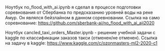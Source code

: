 Ноутбук no_flood_with_ai.ipynb я сделал в процессе подготовки соревнования от Сбербанка по предсказанию уровней воды на реке Амур.
Он являлся бейзлайном в данном соревновании.
Ссылка на само соревнование: https://github.com/sberbank-ai/no_flood_with_ai_aij2020

Ноутбук cancled_taxi_orders_Master.ipynb - решение учебной задачи с kaggle по классификации заказов такси (отменен/не отменен). 
Ссылка на задачу в kaggle: https://www.kaggle.com/c/ozonmasters-ml2-2020-c1
